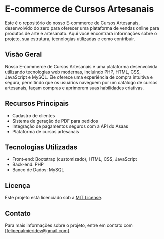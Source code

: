# E-commerce de Cursos Artesanais

Este é o repositório do nosso E-commerce de Cursos Artesanais, desenvolvido do zero para oferecer uma plataforma de vendas online para produtos de arte e artesanato. Aqui você encontrará informações sobre o projeto, sua estrutura, tecnologias utilizadas e como contribuir.

## Visão Geral

Nosso E-commerce de Cursos Artesanais é uma plataforma desenvolvida utilizando tecnologias web modernas, incluindo PHP, HTML, CSS, JavaScript e MySQL. Ele oferece uma experiência de compra intuitiva e segura, permitindo que os usuários naveguem por um catálogo de cursos artesanais, façam compras e aprimorem suas habilidades criativas.

## Recursos Principais

- Cadastro de clientes
- Sistema de geração de PDF para pedidos
- Integração de pagamentos seguros com a API do Asaas
- Plataforma de cursos artesanais

## Tecnologias Utilizadas

- Front-end: Bootstrap (customizado), HTML, CSS, JavaScript
- Back-end: PHP
- Banco de Dados: MySQL


## Licença

Este projeto está licenciado sob a [MIT License](LICENSE.md).

## Contato

Para mais informações sobre o projeto, entre em contato com [felipepalmieridev@gmail.com].

